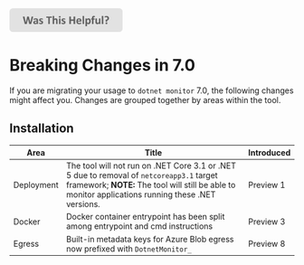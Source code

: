 
[<img src=/images/WasThisHelpful.png width="200"/>](https://www.research.net/r/DGDQWXH?src=7)

# Breaking Changes in 7.0

If you are migrating your usage to `dotnet monitor` 7.0, the following changes might affect you. Changes are grouped together by areas within the tool.

## Installation

| Area | Title | Introduced |
|--|--|--|
| Deployment | The tool will not run on .NET Core 3.1 or .NET 5 due to removal of `netcoreapp3.1` target framework; **NOTE:** The tool will still be able to monitor applications running these .NET versions. | Preview 1 |
| Docker | Docker container entrypoint has been split among entrypoint and cmd instructions | Preview 3 |
| Egress | Built-in metadata keys for Azure Blob egress now prefixed with `DotnetMonitor_` | Preview 8 |
